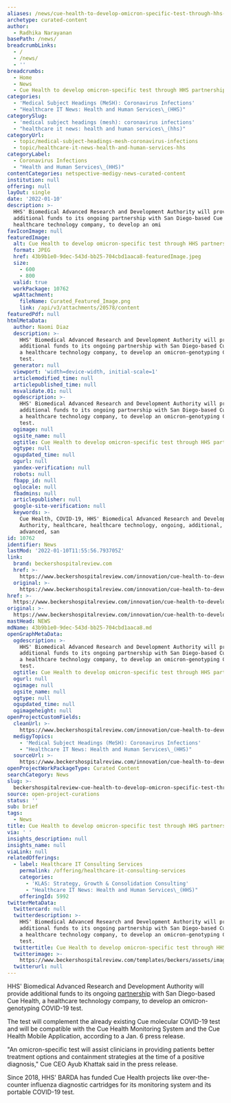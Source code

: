 ```yaml
---
aliases: /news/cue-health-to-develop-omicron-specific-test-through-hhs-partnership
archetype: curated-content
author:
  - Radhika Narayanan
basePath: /news/
breadcrumbLinks:
  - /
  - /news/
  - ''
breadcrumbs:
  - Home
  - News
  - Cue Health to develop omicron-specific test through HHS partnership
categories:
  - 'Medical Subject Headings (MeSH): Coronavirus Infections'
  - "Healthcare IT News: Health and Human Services\_(HHS)"
categorySlug:
  - 'medical subject headings (mesh): coronavirus infections'
  - "healthcare it news: health and human services\_(hhs)"
categoryUrl:
  - topic/medical-subject-headings-mesh-coronavirus-infections
  - topic/healthcare-it-news-health-and-human-services-hhs
categoryLabel:
  - Coronavirus Infections
  - "Health and Human Services\_(HHS)"
contentCategories: netspective-medigy-news-curated-content
institution: null
offering: null
layOut: single
date: '2022-01-10'
description: >-
  HHS' Biomedical Advanced Research and Development Authority will provide
  additional funds to its ongoing partnership with San Diego-based Cue Health, a
  healthcare technology company, to develop an omi
favIconImage: null
featuredImage:
  alt: Cue Health to develop omicron-specific test through HHS partnership
  format: JPEG
  href: 43b9b1e0-9dec-543d-bb25-704cbd1aaca8-featuredImage.jpeg
  size:
    - 600
    - 800
  valid: true
  workPackage: 10762
  wpAttachment:
    fileName: Curated_Featured_Image.png
    link: /api/v3/attachments/20578/content
featuredPdf: null
htmlMetaData:
  author: Naomi Diaz
  description: >-
    HHS' Biomedical Advanced Research and Development Authority will provide
    additional funds to its ongoing partnership with San Diego-based Cue Health,
    a healthcare technology company, to develop an omicron-genotyping COVID-19
    test.
  generator: null
  viewport: 'width=device-width, initial-scale=1'
  articlemodified_time: null
  articlepublished_time: null
  msvalidate.01: null
  ogdescription: >-
    HHS' Biomedical Advanced Research and Development Authority will provide
    additional funds to its ongoing partnership with San Diego-based Cue Health,
    a healthcare technology company, to develop an omicron-genotyping COVID-19
    test.
  ogimage: null
  ogsite_name: null
  ogtitle: Cue Health to develop omicron-specific test through HHS partnership
  ogtype: null
  ogupdated_time: null
  ogurl: null
  yandex-verification: null
  robots: null
  fbapp_id: null
  oglocale: null
  fbadmins: null
  articlepublisher: null
  google-site-verification: null
  keywords: >-
    Cue Health, COVID-19, HHS' Biomedical Advanced Research and Development
    Authority, healthcare, healthcare technology, ongoing, additional, funds,
    advanced, san
id: 10762
identifier: News
lastMod: '2022-01-10T11:55:56.793705Z'
link:
  brand: beckershospitalreview.com
  href: >-
    https://www.beckershospitalreview.com/innovation/cue-health-to-develop-omicron-specific-test-through-hhs-partnership.html
  original: >-
    https://www.beckershospitalreview.com/innovation/cue-health-to-develop-omicron-specific-test-through-hhs-partnership.html
href: >-
  https://www.beckershospitalreview.com/innovation/cue-health-to-develop-omicron-specific-test-through-hhs-partnership.html
original: >-
  https://www.beckershospitalreview.com/innovation/cue-health-to-develop-omicron-specific-test-through-hhs-partnership.html
mastHead: NEWS
mdName: 43b9b1e0-9dec-543d-bb25-704cbd1aaca8.md
openGraphMetaData:
  ogdescription: >-
    HHS' Biomedical Advanced Research and Development Authority will provide
    additional funds to its ongoing partnership with San Diego-based Cue Health,
    a healthcare technology company, to develop an omicron-genotyping COVID-19
    test.
  ogtitle: Cue Health to develop omicron-specific test through HHS partnership
  ogurl: null
  ogimage: null
  ogsite_name: null
  ogtype: null
  ogupdated_time: null
  ogimageheight: null
openProjectCustomFields:
  cleanUrl: >-
    https://www.beckershospitalreview.com/innovation/cue-health-to-develop-omicron-specific-test-through-hhs-partnership.html
  medigyTopics:
    - 'Medical Subject Headings (MeSH): Coronavirus Infections'
    - "Healthcare IT News: Health and Human Services\_(HHS)"
  sourceUrl: >-
    https://www.beckershospitalreview.com/innovation/cue-health-to-develop-omicron-specific-test-through-hhs-partnership.html
openProjectWorkPackageType: Curated Content
searchCategory: News
slug: >-
  beckershospitalreview-cue-health-to-develop-omicron-specific-test-through-hhs-partnership
source: open-project-curations
status: ''
sub: brief
tags:
  - News
title: Cue Health to develop omicron-specific test through HHS partnership
via: ' '
insights_description: null
insights_name: null
viaLink: null
relatedOfferings:
  - label: Healthcare IT Consulting Services
    permalink: /offering/healthcare-it-consulting-services
    categories:
      - 'KLAS: Strategy, Growth & Consolidation Consulting'
      - "Healthcare IT News: Health and Human Services\_(HHS)"
    offeringId: 5992
twitterMetaData:
  twittercard: null
  twitterdescription: >-
    HHS' Biomedical Advanced Research and Development Authority will provide
    additional funds to its ongoing partnership with San Diego-based Cue Health,
    a healthcare technology company, to develop an omicron-genotyping COVID-19
    test.
  twittertitle: Cue Health to develop omicron-specific test through HHS partnership
  twitterimage: >-
    https://www.beckershospitalreview.com/templates/beckers/assets/images/bhr-og-image.png
  twitterurl: null
---
```

<p>HHS' Biomedical Advanced Research and Development Authority will provide additional funds to its ongoing <a href="https://www.prnewswire.com/news-releases/cue-health-to-develop-omicron-genotyping-covid-19-test-in-partnership-with-the-us-department-of-health-and-human-services-biomedical-advanced-research-and-development-authority-barda-301455080.html">partnership</a> with San Diego-based Cue Health, a healthcare technology company, to develop an omicron-genotyping COVID-19 test.</p><p>The test will complement the already existing Cue molecular COVID-19 test and will be compatible with the Cue Health Monitoring System and the Cue Health Mobile Application, according to a Jan. 6 press release.</p><p>"An omicron-specific test will assist clinicians in providing patients better treatment options and containment strategies at the time of a positive diagnosis," Cue CEO Ayub Khattak said in the press release.</p><p>Since 2018, HHS' BARDA has funded Cue Health projects like over-the-counter influenza diagnostic cartridges for its monitoring system and its portable COVID-19 test.</p>
